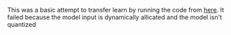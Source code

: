 This was a basic attempt to transfer learn by running the code from [here](https://www.tensorflow.org/tutorials/audio/transfer_learning_audio).
It failed because the model input is dynamically allicated and the model isn't quantized
